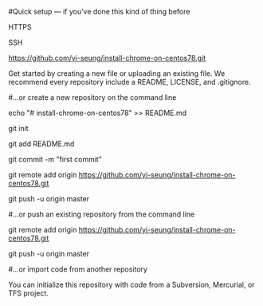 #Quick setup — if you’ve done this kind of thing before

HTTPS

SSH

https://github.com/yi-seung/install-chrome-on-centos78.git

Get started by creating a new file or uploading an existing file. We recommend every repository include a README, LICENSE, and .gitignore.


#…or create a new repository on the command line

echo "# install-chrome-on-centos78" >> README.md

git init

git add README.md

git commit -m "first commit"

git remote add origin https://github.com/yi-seung/install-chrome-on-centos78.git

git push -u origin master
                

#…or push an existing repository from the command line

git remote add origin https://github.com/yi-seung/install-chrome-on-centos78.git

git push -u origin master


#…or import code from another repository

You can initialize this repository with code from a Subversion, Mercurial, or TFS project.
